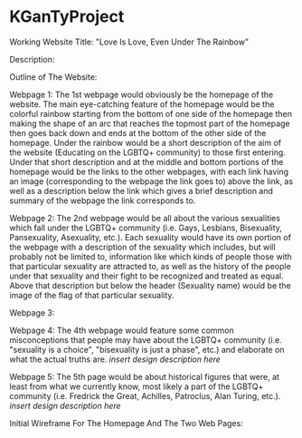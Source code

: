 # KGanTyProject


Working Website Title: "Love Is Love, Even Under The Rainbow"

Description: 

Outline of The Website: 

  Webpage 1: The 1st webpage would obviously be the homepage of the website. The main eye-catching feature of the homepage would be the colorful rainbow starting from the bottom of one side of the homepage then making the shape of an arc that reaches the topmost part of the homepage then goes back down and ends at the bottom of the other side of the homepage. Under the rainbow would be a short description of the aim of the website (Educating on the LGBTQ+ community) to those first entering. Under that short description and at the middle and bottom portions of the homepage would be the links to the other webpages, with each link having an image (corresponding to the webpage the link goes to) above the link, as well as a description below the link which gives a brief description and summary of the webpage the link corresponds to.
  
  Webpage 2: The 2nd webpage would be all about the various sexualities which fall under the LGBTQ+ community (i.e. Gays, Lesbians, Bisexuality, Pansexuality, Asexuality, etc.). Each sexuality would have its own portion of the webpage with a description of the sexuality which includes, but will probably not be limited to, information like which kinds of people those with that particular sexuality are attracted to, as well as the history of the people under that sexuality and their fight to be recognized and treated as equal. Above that description but below the header (Sexuality name) would be the image of the flag of that particular sexuality. 
  
  Webpage 3:
  
  Webpage 4: The 4th webpage would feature some common misconceptions that people may have about the LGBTQ+ community (i.e. "sexuality is a choice", "bisexuality is just a phase", etc.) and elaborate on what the actual truths are. *insert design description here*
  
  Webpage 5: The 5th page would be about historical figures that were, at least from what we currently know, most likely a part of the LGBTQ+ community (i.e. Fredrick the Great, Achilles, Patroclus, Alan Turing, etc.). *insert design description here*  
  
Initial Wireframe For The Homepage And The Two Web Pages: 
